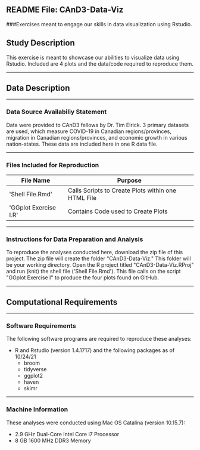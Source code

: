 ## README File: CAnD3-Data-Viz
###Exercises meant to engage our skills in data visualization using Rstudio.  

## Study Description
This exercise is meant to showcase our abilities to visualize data using 
Rstudio. Included are 4 plots and the data/code required to reproduce them.

***

## Data Description

***

### Data Source Availabiliy Statement
Data were provided to CAnD3 fellows by Dr. Tim Elrick. 3 primary datasets are 
used, which measure COVID-19 in Canadian regions/provinces, migration in 
Canadian regions/provinces, and economic growth in various nation-states. 
These data are included here in one R data file.

***

### Files Included for Reproduction

**File Name**             | **Purpose**
--------------------------| -------------------------------------------------
'Shell File.Rmd'          | Calls Scripts to Create Plots within one HTML File
'GGplot Exercise I.R'     | Contains Code used to Create Plots


***

### Instructions for Data Preparation and Analysis
To reproduce the analyses conducted here, download the zip file of this project. 
The zip file will create the folder "CAnD3-Data-Viz." This folder will be 
your working directory. Open the R project titled "CAnD3-Data-Viz.RProj" and 
run (knit) the shell file ('Shell File.Rmd'). This file calls on the script 
"GGplot Exercise I" to produce the four plots found on GitHub.

***

## Computational Requirements

***

### Software Requirements
The following software programs are required to reproduce these analyses:  

* R and Rstudio (version 1.4.1717) and the following packages as of 10/24/21
    + broom
    + tidyverse
    + ggplot2
    + haven
    + skimr

***

### Machine Information
These analyses were conducted using Mac OS Catalina (version 10.15.7):  

* 2.9 GHz Dual-Core Intel Core i7 Processor
* 8 GB 1600 MHz DDR3 Memory

